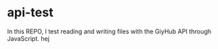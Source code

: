 # api-test
In this REPO, I test reading and writing files with the GiyHub API through JavaScript.
 hej